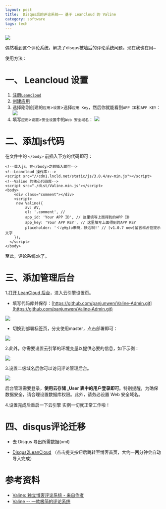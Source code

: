 ```yaml
---
layout: post
title:  Disqus后的评论系统—— 基于 LeanCloud 的 Valine
category: software
tags: tech
---
```

![](https://cdn.kelu.org/blog/tags/leancloud.jpg)

偶然看到这个评论系统，解决了disqus被墙后的评论系统问题，现在我也在用~

使用方法：

# 一、 Leancloud 设置

1.  [注册`Leancloud`](https://leancloud.cn/dashboard/login.html#/signup)
2.  [创建应用](https://leancloud.cn/dashboard/applist.html#/newapp)
3.  选择刚刚创建的`应用`>`设置`>选择`应用 Key`，然后你就能看到`APP ID`和`APP KEY`：
    ![](https://cdn.kelu.org/blog/2018/01/006qRazegy1fibactm2csj30x80f2dhn.jpg)
4.  填写`应用`>`设置`>`安全设置`中的`Web 安全域名`：
    ![](https://cdn.kelu.org/blog/2018/01/006qRazegy1fiba67warvj30re0k5abv.jpg)
# 二、添加js代码

在文件中的 `</body>` 前插入下方的代码即可：

    <!--载入js，在</body>之前插入即可-->
    <!--Leancloud 操作库:-->
    <script src="//cdn1.lncld.net/static/js/3.0.4/av-min.js"></script>
    <!--Valine 的核心代码库-->
    <script src="./dist/Valine.min.js"></script>
	<body>
	    <div class="comment"></div>
	    <script>
		 new Valine({
			 av: AV, 
			 el: '.comment', // 
			 app_id: 'Your APP ID', // 这里填写上面得到的APP ID
			 app_key: 'Your APP KEY', // 这里填写上面得到的APP KEY
			 placeholder: 'ヾﾉ≧∀≦)o来啊，快活啊!' // [v1.0.7 new]留言框占位提示文字
		});
	  </script>
	</body>


至此，评论系统ok了。

# 三、添加管理后台

1.[打开 LeanCloud 后台](https://leancloud.cn/dashboard/#/apps)，进入云引擎设置页。

*   填写代码库并保存：[https://github.com/panjunwen/Valine-Admin.git](https://github.com/panjunwen/Valine-Admin.git)

![](https://cdn.kelu.org/blog/2018/01/ping-mu-kuai-zhao-2017-11-12-xia-wu-2-45-11.png)

*   切换到部署标签页，分支使用master，点击部署即可：

![](https://cdn.kelu.org/blog/2018/01/ping-mu-kuai-zhao-2017-11-12-xia-wu-2-43-52.png)

2.此外，你需要设置云引擎的环境变量以提供必要的信息，如下示例：

![](https://cdn.kelu.org/blog/2018/01/ping-mu-kuai-zhao-2017-11-12-xia-wu-2-46-35.png)

3.设置二级域名后你可以访问评论管理后台。

![](https://cdn.kelu.org/blog/2018/01/ping-mu-kuai-zhao-2017-08-15-xia-wu-6-30-12.png)

后台管理需要登录，**使用云存储 _User 表中的用户登录即可**。特别提醒，为确保数据安全，请合理设置数据库权限。此外，请务必设置 Web 安全域名。

4.设置完成后重启一下云引擎 实例一切就正常工作啦！

# 四、disqus评论迁移

* 去 Disqus 导出所需数据(xml)

* [Disqus2LeanCloud](http://disqus.panjunwen.com/)
（点击提交按钮后跳转至博客首页，大约一两分钟会自动导入完成）

# 参考资料

* [Valine: 独立博客评论系统 - 来自作者](https://panjunwen.com/diy-a-comment-system)
* [Valine -- 一款极简的评论系统](https://ioliu.cn/2017/add-valine-comments-to-your-blog/)

